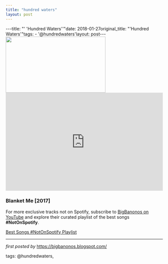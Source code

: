 ```yaml
---
title: "hundred waters"
layout: post
---
```

---title: "' 'Hundred Waters''"date: 2018-01-27original_title: "'Hundred Waters'"tags:  - '@hundredwaters'layout: post---<a href="https://cdn3.pitchfork.com/longform/54/hundredwaters1440.jpg" imageanchor="1" ><img border="0" src="https://cdn3.pitchfork.com/longform/54/hundredwaters1440.jpg" width="320" height="180" data-original-width="800" data-original-height="450" /></a><iframe width="100%" height="315" src="https://www.youtube.com/embed/videoseries?list=PLtuNtuTatqI07jwuowNiKVKSQAJnIhH4S" frameborder="0" allow="autoplay; encrypted-media" allowfullscreen></iframe><h3>Blanket Me [2017]</h3><!--Subscribe and Playlist Links--><div>    <p>For more exclusive tracks not on Spotify, subscribe to <a href="https://www.youtube.com/@BigBanonos" target="_blank">BigBanonos on YouTube</a> and explore their curated playlist of the best songs <strong>#NotOnSpotify</strong>.</p>    <p><a href="https://www.youtube.com/playlist?list=PLtuNtuTatqI0kFahUCbtbfenC_ET5O_tr" target="_blank">Best Songs #NotOnSpotify Playlist<br /></a></p></div><hr /><p><em>first posted by</em> <a href="https://bigbanonos.blogspot.com/" rel="noopener" target="_new">https://bigbanonos.blogspot.com/</a></p><p>tags: @hundredwaters,</p>